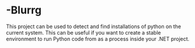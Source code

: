 # -Blurrg
This project can be used to detect and find installations of python on the current system. This can be useful if you want to create a stable environment to run Python code from as a process inside your .NET project. 
